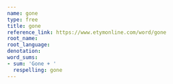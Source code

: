 ```yaml
---
name: gone
type: free
title: gone
reference_link: https://www.etymonline.com/word/gone
root_name: 
root_language: 
denotation: 
word_sums:
- sum: 'Gone + '
  respelling: gone
---
```

